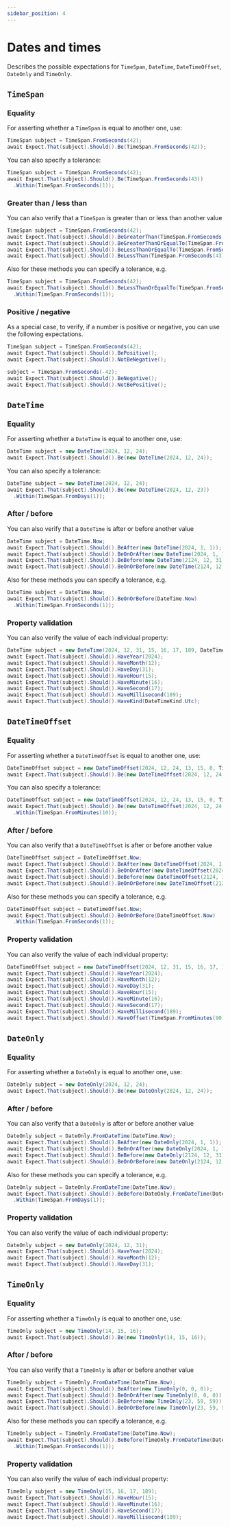 ```yaml
---
sidebar_position: 4
---
```


# Dates and times

Describes the possible expectations for `TimeSpan`, `DateTime`, `DateTimeOffset`, `DateOnly` and `TimeOnly`.

## `TimeSpan`

### Equality

For asserting whether a `TimeSpan` is equal to another one, use:

```csharp
TimeSpan subject = TimeSpan.FromSeconds(42);
await Expect.That(subject).Should().Be(TimeSpan.FromSeconds(42));
```

You can also specify a tolerance:

```csharp
TimeSpan subject = TimeSpan.FromSeconds(42);
await Expect.That(subject).Should().Be(TimeSpan.FromSeconds(43))
  .Within(TimeSpan.FromSeconds(1));
```

### Greater than / less than

You can also verify that a `TimeSpan` is greater than or less than another value

```csharp
TimeSpan subject = TimeSpan.FromSeconds(42);
await Expect.That(subject).Should().BeGreaterThan(TimeSpan.FromSeconds(41));
await Expect.That(subject).Should().BeGreaterThanOrEqualTo(TimeSpan.FromSeconds(42));
await Expect.That(subject).Should().BeLessThanOrEqualTo(TimeSpan.FromSeconds(42));
await Expect.That(subject).Should().BeLessThan(TimeSpan.FromSeconds(43));
```

Also for these methods you can specify a tolerance, e.g.

```csharp
TimeSpan subject = TimeSpan.FromSeconds(42);
await Expect.That(subject).Should().BeLessThanOrEqualTo(TimeSpan.FromSeconds(41))
  .Within(TimeSpan.FromSeconds(1));
```

### Positive / negative

As a special case, to verify, if a number is positive or negative, you can use the following expectations.

```csharp
TimeSpan subject = TimeSpan.FromSeconds(42);
await Expect.That(subject).Should().BePositive();
await Expect.That(subject).Should().NotBeNegative();

subject = TimeSpan.FromSeconds(-42);
await Expect.That(subject).Should().BeNegative();
await Expect.That(subject).Should().NotBePositive();
```


## `DateTime`

### Equality

For asserting whether a `DateTime` is equal to another one, use:

```csharp
DateTime subject = new DateTime(2024, 12, 24);
await Expect.That(subject).Should().Be(new DateTime(2024, 12, 24));
```

You can also specify a tolerance:

```csharp
DateTime subject = new DateTime(2024, 12, 24);
await Expect.That(subject).Should().Be(new DateTime(2024, 12, 23))
  .Within(TimeSpan.FromDays(1));
```

### After / before

You can also verify that a `DateTime` is after or before another value

```csharp
DateTime subject = DateTime.Now;
await Expect.That(subject).Should().BeAfter(new DateTime(2024, 1, 1));
await Expect.That(subject).Should().BeOnOrAfter(new DateTime(2024, 1, 1));
await Expect.That(subject).Should().BeBefore(new DateTime(2124, 12, 31));
await Expect.That(subject).Should().BeOnOrBefore(new DateTime(2124, 12, 31));
```

Also for these methods you can specify a tolerance, e.g.

```csharp
DateTime subject = DateTime.Now;
await Expect.That(subject).Should().BeOnOrBefore(DateTime.Now)
  .Within(TimeSpan.FromSeconds(1));
```

### Property validation

You can also verify the value of each individual property:

```csharp
DateTime subject = new DateTime(2024, 12, 31, 15, 16, 17, 189, DateTimeKind.Utc);
await Expect.That(subject).Should().HaveYear(2024);
await Expect.That(subject).Should().HaveMonth(12);
await Expect.That(subject).Should().HaveDay(31);
await Expect.That(subject).Should().HaveHour(15);
await Expect.That(subject).Should().HaveMinute(16);
await Expect.That(subject).Should().HaveSecond(17);
await Expect.That(subject).Should().HaveMillisecond(189);
await Expect.That(subject).Should().HaveKind(DateTimeKind.Utc);
```


## `DateTimeOffset`

### Equality

For asserting whether a `DateTimeOffset` is equal to another one, use:

```csharp
DateTimeOffset subject = new DateTimeOffset(2024, 12, 24, 13, 15, 0, TimeSpan.FromHours(2));
await Expect.That(subject).Should().Be(new DateTimeOffset(2024, 12, 24, 13, 15, 0, TimeSpan.FromHours(2)));
```

You can also specify a tolerance:

```csharp
DateTimeOffset subject = new DateTimeOffset(2024, 12, 24, 13, 15, 0, TimeSpan.FromHours(2));
await Expect.That(subject).Should().Be(new DateTimeOffset(2024, 12, 24, 13, 5, 0, TimeSpan.FromHours(2)))
  .Within(TimeSpan.FromMinutes(10));
```

### After / before

You can also verify that a `DateTimeOffset` is after or before another value

```csharp
DateTimeOffset subject = DateTimeOffset.Now;
await Expect.That(subject).Should().BeAfter(new DateTimeOffset(2024, 1, 1, 0, 0, 0, TimeSpan.FromHours(2)));
await Expect.That(subject).Should().BeOnOrAfter(new DateTimeOffset(2024, 1, 1, 0, 0, 0, TimeSpan.FromHours(2)));
await Expect.That(subject).Should().BeBefore(new DateTimeOffset(2124, 12, 31, 23, 59, 59, TimeSpan.FromHours(2)));
await Expect.That(subject).Should().BeOnOrBefore(new DateTimeOffset(2124, 12, 31, 23, 59, 59, TimeSpan.FromHours(2)));
```

Also for these methods you can specify a tolerance, e.g.

```csharp
DateTimeOffset subject = DateTimeOffset.Now;
await Expect.That(subject).Should().BeOnOrBefore(DateTimeOffset.Now)
  .Within(TimeSpan.FromSeconds(1));
```

### Property validation

You can also verify the value of each individual property:

```csharp
DateTimeOffset subject = new DateTimeOffset(2024, 12, 31, 15, 16, 17, 189, TimeSpan.FromMinutes(90));
await Expect.That(subject).Should().HaveYear(2024);
await Expect.That(subject).Should().HaveMonth(12);
await Expect.That(subject).Should().HaveDay(31);
await Expect.That(subject).Should().HaveHour(15);
await Expect.That(subject).Should().HaveMinute(16);
await Expect.That(subject).Should().HaveSecond(17);
await Expect.That(subject).Should().HaveMillisecond(189);
await Expect.That(subject).Should().HaveOffset(TimeSpan.FromMinutes(90));
```


## `DateOnly`

### Equality

For asserting whether a `DateOnly` is equal to another one, use:

```csharp
DateOnly subject = new DateOnly(2024, 12, 24);
await Expect.That(subject).Should().Be(new DateOnly(2024, 12, 24));
```

### After / before

You can also verify that a `DateOnly` is after or before another value

```csharp
DateOnly subject = DateOnly.FromDateTime(DateTime.Now);
await Expect.That(subject).Should().BeAfter(new DateOnly(2024, 1, 1));
await Expect.That(subject).Should().BeOnOrAfter(new DateOnly(2024, 1, 1));
await Expect.That(subject).Should().BeBefore(new DateOnly(2124, 12, 31));
await Expect.That(subject).Should().BeOnOrBefore(new DateOnly(2124, 12, 31));
```

Also for these methods you can specify a tolerance, e.g.

```csharp
DateOnly subject = DateOnly.FromDateTime(DateTime.Now);
await Expect.That(subject).Should().BeBefore(DateOnly.FromDateTime(DateTime.Now))
  .Within(TimeSpan.FromDays(1));
```

### Property validation

You can also verify the value of each individual property:

```csharp
DateOnly subject = new DateOnly(2024, 12, 31);
await Expect.That(subject).Should().HaveYear(2024);
await Expect.That(subject).Should().HaveMonth(12);
await Expect.That(subject).Should().HaveDay(31);
```


## `TimeOnly`

### Equality

For asserting whether a `TimeOnly` is equal to another one, use:

```csharp
TimeOnly subject = new TimeOnly(14, 15, 16);
await Expect.That(subject).Should().Be(new TimeOnly(14, 15, 16));
```

### After / before

You can also verify that a `TimeOnly` is after or before another value

```csharp
TimeOnly subject = TimeOnly.FromDateTime(DateTime.Now);
await Expect.That(subject).Should().BeAfter(new TimeOnly(0, 0, 0));
await Expect.That(subject).Should().BeOnOrAfter(new TimeOnly(0, 0, 0));
await Expect.That(subject).Should().BeBefore(new TimeOnly(23, 59, 59));
await Expect.That(subject).Should().BeOnOrBefore(new TimeOnly(23, 59, 59));
```

Also for these methods you can specify a tolerance, e.g.

```csharp
TimeOnly subject = TimeOnly.FromDateTime(DateTime.Now);
await Expect.That(subject).Should().BeBefore(TimeOnly.FromDateTime(DateTime.Now))
  .Within(TimeSpan.FromSeconds(1));
```

### Property validation

You can also verify the value of each individual property:

```csharp
TimeOnly subject = new TimeOnly(15, 16, 17, 189);
await Expect.That(subject).Should().HaveHour(15);
await Expect.That(subject).Should().HaveMinute(16);
await Expect.That(subject).Should().HaveSecond(17);
await Expect.That(subject).Should().HaveMillisecond(189);
```

